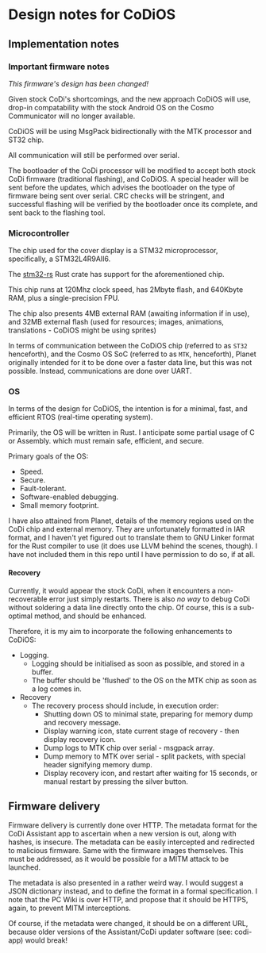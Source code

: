 Design notes for CoDiOS
=======================

## Implementation notes

### Important firmware notes

*This firmware's design has been changed!*

Given stock CoDi's shortcomings, and the new approach CoDiOS will use,
drop-in compatability with the stock Android OS on the Cosmo
Communicator will no longer available.

CoDiOS will be using MsgPack bidirectionally with the MTK processor
and ST32 chip.

All communication will still be performed over serial.

The bootloader of the CoDi processor will be modified to accept both stock CoDi
firmware (traditional flashing), and CoDiOS. A special header will be sent
before the updates, which advises the bootloader on the type of firmware being
sent over serial. CRC checks will be stringent, and successful flashing will be
verified by the bootloader once its complete, and sent back to the flashing
tool.

### Microcontroller

The chip used for the cover display is a STM32 microprocessor, specifically, a
STM32L4R9AII6.

The [stm32-rs][] Rust crate has support for the aforementioned chip.

This chip runs at 120Mhz clock speed, has 2Mbyte flash, and 640Kbyte RAM, plus a
single-precision FPU.

The chip also presents 4MB external RAM (awaiting information if in use), and
32MB external flash (used for resources; images, animations, translations -
CoDiOS might be using sprites)

In terms of communication between the CoDiOS chip (referred to as `ST32`
henceforth), and the Cosmo OS SoC (referred to as `MTK`, henceforth), Planet
originally intended for it to be done over a faster data line, but this was not
possible. Instead, communications are done over UART.

### OS

In terms of the design for CoDiOS, the intention is for a minimal, fast, and
efficient RTOS (real-time operating system).

Primarily, the OS will be written in Rust. I anticipate some partial usage of C
or Assembly. which must remain safe, efficient, and secure.

Primary goals of the OS:

- Speed.
- Secure.
- Fault-tolerant.
- Software-enabled debugging.
- Small memory footprint.

I have also attained from Planet, details of the memory regions used on the CoDi
chip and external memory. They are unfortunately formatted in IAR format, and I
haven't yet figured out to translate them to GNU Linker format for the Rust
compiler to use (it does use LLVM behind the scenes, though). I have not
included them in this repo until I have permission to do so, if at all.

#### Recovery

Currently, it would appear the stock CoDi, when it encounters a non-recoverable
error just simply restarts. There is also *no way* to debug CoDi without
soldering a data line directly onto the chip. Of course, this is a sub-optimal
method, and should be enhanced.

Therefore, it is my aim to incorporate the following enhancements to CoDiOS:

- Logging.
    - Logging should be initialised as soon as possible, and stored in a buffer.
    - The buffer should be 'flushed' to the OS on the MTK chip as soon as a log comes in.
- Recovery
    - The recovery process should include, in execution order:
        - Shutting down OS to minimal state, preparing for memory dump and
          recovery message.
        - Display warning icon, state current stage of recovery - then display
          recovery icon.
        - Dump logs to MTK chip over serial - msgpack array.
        - Dump memory to MTK over serial - split packets, with special header
          signifying memory dump.
        - Display recovery icon, and restart after waiting for 15 seconds, or
          manual restart by pressing the silver button.

## Firmware delivery

Firmware delivery is currently done over HTTP. The metadata format for
the CoDi Assistant app to ascertain when a new version is out, along
with hashes, is insecure. The metadata can be easily intercepted and
redirected to malicious firmware. Same with the firmware images
themselves. This must be addressed, as it would be possible for a MITM
attack to be launched.

The metadata is also presented in a rather weird way. I would suggest
a JSON dictionary instead, and to define the format in a formal
specification. I note that the PC Wiki is over HTTP, and propose that
it should be HTTPS, again, to prevent MITM interceptions.

Of course, if the metadata were changed, it should be on a different URL,
because older versions of the Assistant/CoDi updater software (see: codi-app)
would break!

[stm32-rs]: https://github.com/stm32-rs/stm32-rs
